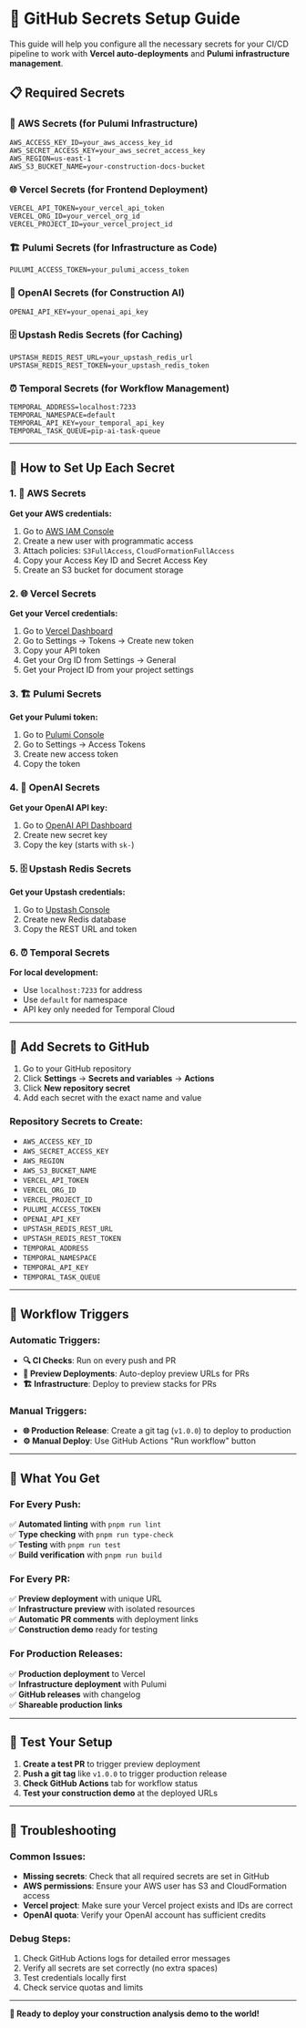 # 🔐 GitHub Secrets Setup Guide

This guide will help you configure all the necessary secrets for your CI/CD pipeline to work with **Vercel auto-deployments** and **Pulumi infrastructure management**.

## 📋 Required Secrets

### 🔑 AWS Secrets (for Pulumi Infrastructure)
```
AWS_ACCESS_KEY_ID=your_aws_access_key_id
AWS_SECRET_ACCESS_KEY=your_aws_secret_access_key  
AWS_REGION=us-east-1
AWS_S3_BUCKET_NAME=your-construction-docs-bucket
```

### 🌐 Vercel Secrets (for Frontend Deployment)
```
VERCEL_API_TOKEN=your_vercel_api_token
VERCEL_ORG_ID=your_vercel_org_id
VERCEL_PROJECT_ID=your_vercel_project_id
```

### 🏗️ Pulumi Secrets (for Infrastructure as Code)
```
PULUMI_ACCESS_TOKEN=your_pulumi_access_token
```

### 🤖 OpenAI Secrets (for Construction AI)
```
OPENAI_API_KEY=your_openai_api_key
```

### 🗄️ Upstash Redis Secrets (for Caching)
```
UPSTASH_REDIS_REST_URL=your_upstash_redis_url
UPSTASH_REDIS_REST_TOKEN=your_upstash_redis_token
```

### ⏰ Temporal Secrets (for Workflow Management)
```
TEMPORAL_ADDRESS=localhost:7233
TEMPORAL_NAMESPACE=default
TEMPORAL_API_KEY=your_temporal_api_key
TEMPORAL_TASK_QUEUE=pip-ai-task-queue
```

---

## 📖 How to Set Up Each Secret

### 1. 🔑 AWS Secrets

**Get your AWS credentials:**
1. Go to [AWS IAM Console](https://console.aws.amazon.com/iam/)
2. Create a new user with programmatic access
3. Attach policies: `S3FullAccess`, `CloudFormationFullAccess`
4. Copy your Access Key ID and Secret Access Key
5. Create an S3 bucket for document storage

### 2. 🌐 Vercel Secrets

**Get your Vercel credentials:**
1. Go to [Vercel Dashboard](https://vercel.com/dashboard)
2. Go to Settings → Tokens → Create new token
3. Copy your API token
4. Get your Org ID from Settings → General
5. Get your Project ID from your project settings

### 3. 🏗️ Pulumi Secrets

**Get your Pulumi token:**
1. Go to [Pulumi Console](https://app.pulumi.com/)
2. Go to Settings → Access Tokens
3. Create new access token
4. Copy the token

### 4. 🤖 OpenAI Secrets

**Get your OpenAI API key:**
1. Go to [OpenAI API Dashboard](https://platform.openai.com/api-keys)
2. Create new secret key
3. Copy the key (starts with `sk-`)

### 5. 🗄️ Upstash Redis Secrets

**Get your Upstash credentials:**
1. Go to [Upstash Console](https://console.upstash.com/)
2. Create new Redis database
3. Copy the REST URL and token

### 6. ⏰ Temporal Secrets

**For local development:**
- Use `localhost:7233` for address
- Use `default` for namespace
- API key only needed for Temporal Cloud

---

## 🚀 Add Secrets to GitHub

1. Go to your GitHub repository
2. Click **Settings** → **Secrets and variables** → **Actions**
3. Click **New repository secret**
4. Add each secret with the exact name and value

### Repository Secrets to Create:
- `AWS_ACCESS_KEY_ID`
- `AWS_SECRET_ACCESS_KEY`
- `AWS_REGION`
- `AWS_S3_BUCKET_NAME`
- `VERCEL_API_TOKEN`
- `VERCEL_ORG_ID`
- `VERCEL_PROJECT_ID`
- `PULUMI_ACCESS_TOKEN`
- `OPENAI_API_KEY`
- `UPSTASH_REDIS_REST_URL`
- `UPSTASH_REDIS_REST_TOKEN`
- `TEMPORAL_ADDRESS`
- `TEMPORAL_NAMESPACE`
- `TEMPORAL_API_KEY`
- `TEMPORAL_TASK_QUEUE`

---

## 🔄 Workflow Triggers

### Automatic Triggers:
- **🔍 CI Checks**: Run on every push and PR
- **🚀 Preview Deployments**: Auto-deploy preview URLs for PRs
- **🏗️ Infrastructure**: Deploy to preview stacks for PRs

### Manual Triggers:
- **🌐 Production Release**: Create a git tag (`v1.0.0`) to deploy to production
- **⚙️ Manual Deploy**: Use GitHub Actions "Run workflow" button

---

## 🎯 What You Get

### For Every Push:
✅ **Automated linting** with `pnpm run lint`  
✅ **Type checking** with `pnpm run type-check`  
✅ **Testing** with `pnpm run test`  
✅ **Build verification** with `pnpm run build`

### For Every PR:
✅ **Preview deployment** with unique URL  
✅ **Infrastructure preview** with isolated resources  
✅ **Automatic PR comments** with deployment links  
✅ **Construction demo** ready for testing

### For Production Releases:
✅ **Production deployment** to Vercel  
✅ **Infrastructure deployment** with Pulumi  
✅ **GitHub releases** with changelog  
✅ **Shareable production links**

---

## 🚧 Test Your Setup

1. **Create a test PR** to trigger preview deployment
2. **Push a git tag** like `v1.0.0` to trigger production release
3. **Check GitHub Actions** tab for workflow status
4. **Test your construction demo** at the deployed URLs

---

## 🛟 Troubleshooting

### Common Issues:
- **Missing secrets**: Check that all required secrets are set in GitHub
- **AWS permissions**: Ensure your AWS user has S3 and CloudFormation access
- **Vercel project**: Make sure your Vercel project exists and IDs are correct
- **OpenAI quota**: Verify your OpenAI account has sufficient credits

### Debug Steps:
1. Check GitHub Actions logs for detailed error messages
2. Verify all secrets are set correctly (no extra spaces)
3. Test credentials locally first
4. Check service quotas and limits

---

**🎉 Ready to deploy your construction analysis demo to the world!** 